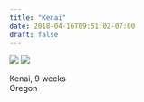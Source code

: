 ```yaml
---
title: "Kenai"
date: 2018-04-16T09:51:02-07:00
draft: false
---
```


![](https://d17enza3bfujl8.cloudfront.net/DSCF9659.jpg)
![](https://d17enza3bfujl8.cloudfront.net/DSCF9656.jpg)

Kenai, 9 weeks<br>
Oregon
